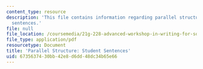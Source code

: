 ```yaml
---
content_type: resource
description: 'This file contains information regarding parallel structure: Student
  sentences.'
file: null
file_location: /coursemedia/21g-228-advanced-workshop-in-writing-for-social-sciences-and-architecture-els-spring-2007/6735637430bb42e8d6dd48dc34b65e66_MIT21G.228S07_parallel_str.pdf
file_type: application/pdf
resourcetype: Document
title: 'Parallel Structure: Student Sentences'
uid: 67356374-30bb-42e8-d6dd-48dc34b65e66
---
```


